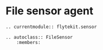 # File sensor agent

```--eval-rst--
.. currentmodule:: flytekit.sensor

.. autoclass:: FileSensor
    :members:
```
